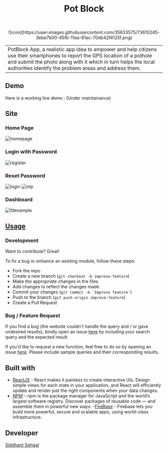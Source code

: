 <h1 align="center"> Pot Block </h1> <br>
<p align="center">
	![icon](https://user-images.githubusercontent.com/35633575/73610245-3ebe7b00-45fb-11ea-81ec-70db42f4125f.png)
</p>

<table>
	<tr>
		<td>
			PotBlock App, a realistic app idea to empower and help citizens use their smartphones to report the GPS location of a pothole and submit the photo along with it which in turn helps the local authorities identify the problem areas and address them.
		</td>
	</tr>
</table>

## Demo

Here is a working live demo : (Under maintainance)

## Site

### Home Page

![homepage](https://user-images.githubusercontent.com/35633575/73610273-775e5480-45fb-11ea-963e-998a19ed231d.png)

### Login with Password

![register](https://user-images.githubusercontent.com/35633575/73610284-9f4db800-45fb-11ea-8872-b971a8e959ac.png)

### Reset Password

![login](https://user-images.githubusercontent.com/35633575/73610295-c7d5b200-45fb-11ea-9900-badd930d401a.png)
![otp](https://user-images.githubusercontent.com/35633575/73610296-cad0a280-45fb-11ea-9a1c-01933913c82e.png)

### Dashboard

![fdexample](https://user-images.githubusercontent.com/35633575/73610326-fe133180-45fb-11ea-9f04-d9c204ca6454.png)

## [Usage](https://github.com/coderrsid/Potblock/)

### Development

Want to contribute? Great!

To fix a bug or enhance an existing module, follow these steps:

- Fork the repo
- Create a new branch (`git checkout -b improve-feature`)
- Make the appropriate changes in the files
- Add changes to reflect the changes made
- Commit your changes (`git commit -m 'Improve feature'`)
- Push to the branch (`git push origin improve-feature`)
- Create a Pull Request

### Bug / Feature Request

If you find a bug (the website couldn't handle the query and / or gave undesired results), kindly open an issue [here](https://github.com/coderrsid/Potblock/issues/new) by including your search query and the expected result.

If you'd like to request a new function, feel free to do so by opening an issue [here](https://github.com/coderrsid/Potblock/issues/new). Please include sample queries and their corresponding results.

## Built with

- [ReactJS](https://reactjs.org/) - React makes it painless to create interactive UIs. Design simple views for each state in your application, and React will efficiently update and render just the right components when your data changes.
- [NPM](https://www.npmjs.com/) - npm is the package manager for JavaScript and the world’s largest software registry. Discover packages of reusable code — and assemble them in powerful new ways.
-[FireBase](https://firebase.google.com/) - Firebase lets you build more powerful, secure and scalable apps, using world-class infrastructure.

## Developer

[Siddhant Sehgal](https://github.com/coderrsid)
